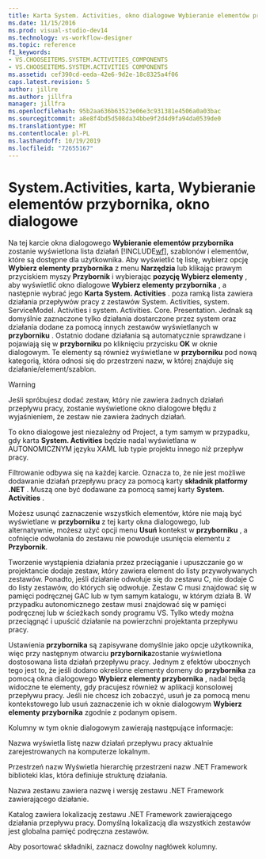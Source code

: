```yaml
---
title: Karta System. Activities, okno dialogowe Wybieranie elementów przybornika | Microsoft Docs
ms.date: 11/15/2016
ms.prod: visual-studio-dev14
ms.technology: vs-workflow-designer
ms.topic: reference
f1_keywords:
- VS.CHOOSEITEMS.SYSTEM.ACTIVITIES_COMPONENTS
- VS.CHOOSEITEMS.SYSTEM.ACTIVITIES COMPONENTS
ms.assetid: cef390cd-eeda-42e6-9d2e-18c8325a4f06
caps.latest.revision: 5
author: jillre
ms.author: jillfra
manager: jillfra
ms.openlocfilehash: 95b2aa636b63523e06e3c931381e4506a0a03bac
ms.sourcegitcommit: a8e8f4bd5d508da34bbe9f2d4d9fa94da0539de0
ms.translationtype: MT
ms.contentlocale: pl-PL
ms.lasthandoff: 10/19/2019
ms.locfileid: "72655167"
---
```

# <a name="systemactivities-tab-choose-toolbox-items-dialog-box"></a>System.Activities, karta, Wybieranie elementów przybornika, okno dialogowe
Na tej karcie okna dialogowego **Wybieranie elementów przybornika** zostanie wyświetlona lista działań [!INCLUDE[wf](../includes/wf-md.md)], szablonów i elementów, które są dostępne dla użytkownika. Aby wyświetlić tę listę, wybierz opcję **Wybierz elementy przybornika** z menu **Narzędzia** lub klikając prawym przyciskiem myszy **Przybornik** i wybierając **pozycję Wybierz elementy** , aby wyświetlić okno dialogowe **Wybierz elementy przybornika** , a następnie wybrać jego  **Karta System. Activities** . poza ramką lista zawiera działania przepływów pracy z zestawów System. Activities, system. ServiceModel. Activities i system. Activities. Core. Presentation. Jednak są domyślnie zaznaczone tylko działania dostarczone przez system oraz działania dodane za pomocą innych zestawów wyświetlanych w **przyborniku** . Ostatnio dodane działania są automatycznie sprawdzane i pojawiają się w **przyborniku** po kliknięciu przycisku **OK** w oknie dialogowym. Te elementy są również wyświetlane w **przyborniku** pod nową kategorią, która odnosi się do przestrzeni nazw, w której znajduje się działanie/element/szablon.

> [!WARNING]
> Jeśli spróbujesz dodać zestaw, który nie zawiera żadnych działań przepływu pracy, zostanie wyświetlone okno dialogowe błędu z wyjaśnieniem, że zestaw nie zawiera żadnych działań.

 To okno dialogowe jest niezależny od Project, a tym samym w przypadku, gdy karta **System. Activities** będzie nadal wyświetlana w AUTONOMICZNYM języku XAML lub typie projektu innego niż przepływ pracy.

 Filtrowanie odbywa się na każdej karcie. Oznacza to, że nie jest możliwe dodawanie działań przepływu pracy za pomocą karty **składnik platformy .NET** . Muszą one być dodawane za pomocą samej karty **System. Activities** .

 Możesz usunąć zaznaczenie wszystkich elementów, które nie mają być wyświetlane w **przyborniku** z tej karty okna dialogowego, lub alternatywnie, możesz użyć opcji menu **Usuń** kontekst w **przyborniku** , a cofnięcie odwołania do zestawu nie powoduje usunięcia elementu z  **Przybornik**.

 Tworzenie wystąpienia działania przez przeciąganie i upuszczanie go w projektancie dodaje zestaw, który zawiera element do listy przywoływanych zestawów. Ponadto, jeśli działanie odwołuje się do zestawu C, nie dodaje C do listy zestawów, do których się odwołuje. Zestaw C musi znajdować się w pamięci podręcznej GAC lub w tym samym katalogu, w którym działa B. W przypadku autonomicznego zestaw musi znajdować się w pamięci podręcznej lub w ścieżkach sondy programu VS. Tylko wtedy można przeciągnąć i upuścić działanie na powierzchni projektanta przepływu pracy.

 Ustawienia **przybornika** są zapisywane domyślnie jako opcje użytkownika, więc przy następnym otwarciu **przybornika**zostanie wyświetlona dostosowana lista działań przepływu pracy. Jednym z efektów ubocznych tego jest to, że jeśli dodano określone elementy domeny do **przybornika** za pomocą okna dialogowego **Wybierz elementy przybornika** , nadal będą widoczne te elementy, gdy pracujesz również w aplikacji konsolowej przepływu pracy. Jeśli nie chcesz ich zobaczyć, usuń je za pomocą menu kontekstowego lub usuń zaznaczenie ich w oknie dialogowym **Wybierz elementy przybornika** zgodnie z podanym opisem.

 Kolumny w tym oknie dialogowym zawierają następujące informacje:

 Nazwa wyświetla listę nazw działań przepływu pracy aktualnie zarejestrowanych na komputerze lokalnym.

 Przestrzeń nazw Wyświetla hierarchię przestrzeni nazw .NET Framework biblioteki klas, która definiuje strukturę działania.

 Nazwa zestawu zawiera nazwę i wersję zestawu .NET Framework zawierającego działanie.

 Katalog zawiera lokalizację zestawu .NET Framework zawierającego działania przepływu pracy. Domyślną lokalizacją dla wszystkich zestawów jest globalna pamięć podręczna zestawów.

 Aby posortować składniki, zaznacz dowolny nagłówek kolumny.